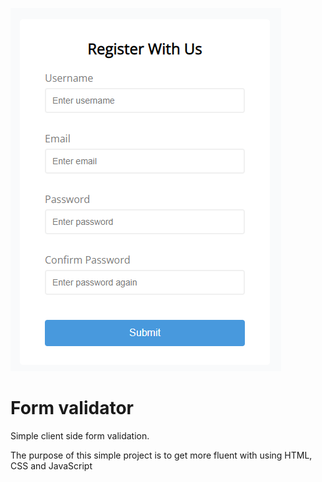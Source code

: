 ![cover](og.PNG)

# Form validator

Simple client side form validation.

The purpose of this simple project is to get more fluent with using HTML, CSS and JavaScript
